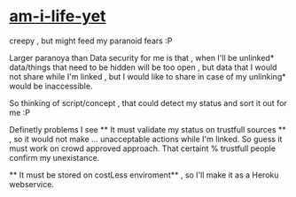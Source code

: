 # [am-i-life-yet](https://lifestatus.herokuapp.com/)
creepy , but might feed my paranoid fears :P

Larger paranoya than Data security for me is that , when I'll be unlinked* data/things that need to be hidden will be too open , but data that I would not share while I'm linked , but I would like to share in case of my unlinking* would be inaccessible. 

So thinking of script/concept , that could detect my status and sort it out for me :P

Definetly problems I see 
** It must validate my status on trustfull sources ** , so it would not make ... unacceptable actions while I'm linked. So guess it must work on crowd approved approach. That certaint % trustfull people confirm my unexistance.

** It must be stored on costLess enviroment** , so I'll make it as a Heroku webservice.
